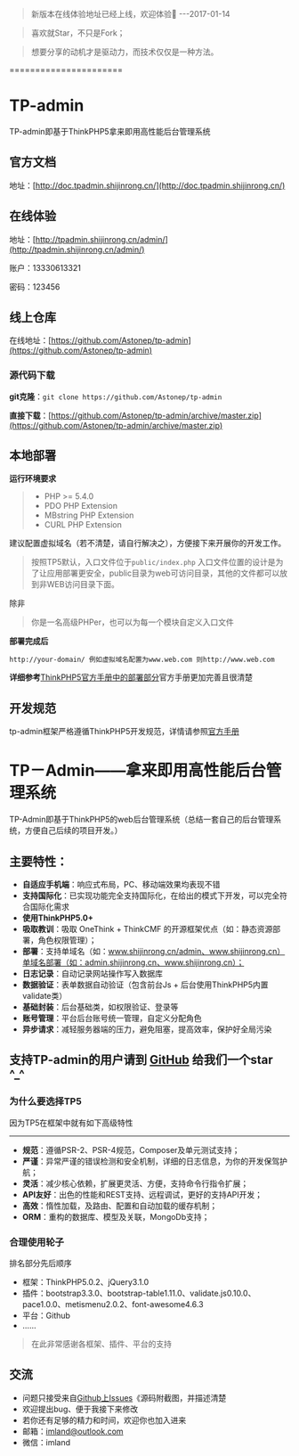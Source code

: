 > 新版本在线体验地址已经上线，欢迎体验👏 ---2017-01-14

> 喜欢就Star，不只是Fork；

> 想要分享的动机才是驱动力，而技术仅仅是一种方法。


======================

# TP-admin

TP-admin即基于ThinkPHP5拿来即用高性能后台管理系统


## 官方文档
地址：[http://doc.tpadmin.shijinrong.cn/](http://doc.tpadmin.shijinrong.cn/)

## 在线体验

地址：[http://tpadmin.shijinrong.cn/admin/](http://tpadmin.shijinrong.cn/admin/)

账户：13330613321

密码：123456


## 线上仓库

在线地址：[https://github.com/Astonep/tp-admin](https://github.com/Astonep/tp-admin)

### 源代码下载

**git克隆**：``git clone https://github.com/Astonep/tp-admin`` 

**直接下载**：[https://github.com/Astonep/tp-admin/archive/master.zip](https://github.com/Astonep/tp-admin/archive/master.zip) 

## 本地部署

**运行环境要求**

> * PHP >= 5.4.0
> * PDO PHP Extension
> * MBstring PHP Extension
> * CURL PHP Extension

建议配置虚拟域名（若不清楚，请自行解决之），方便接下来开展你的开发工作。
> 按照TP5默认，入口文件位于`public/index.php`
> 入口文件位置的设计是为了让应用部署更安全，public目录为web可访问目录，其他的文件都可以放到非WEB访问目录下面。


除非
> 你是一名高级PHPer，也可以为每一个模块自定义入口文件


**部署完成后**

~~~
http://your-domain/ 例如虚拟域名配置为www.web.com 则http://www.web.com
~~~


**详细参考**[ThinkPHP5官方手册中的部署部分](http://www.kancloud.cn/manual/thinkphp5/129745)官方手册更加完善且很清楚

## 开发规范
tp-admin框架严格遵循ThinkPHP5开发规范，详情请参照[官方手册](http://www.kancloud.cn/manual/thinkphp5/118007)


# TP－Admin——拿来即用高性能后台管理系统

TP-Admin即基于ThinkPHP5的web后台管理系统（总结一套自己的后台管理系统，方便自己后续的项目开发。）
## 主要特性：
- **自适应手机端**：响应式布局，PC、移动端效果均表现不错
- **支持国际化**：已实现功能完全支持国际化，在给出的模式下开发，可以完全符合国际化需求
- **使用ThinkPHP5.0+**
- **吸取教训**：吸取 OneThink + ThinkCMF 的开源框架优点（如：静态资源部署，角色权限管理）；
- **部署**：支持单域名（如：www.shijinrong.cn/admin、www.shijinrong.cn）单域名部署（如：admin.shijinrong.cn、www.shijinrong.cn）；
- **日志记录**：自动记录网站操作写入数据库
- **数据验证**：表单数据自动验证（包含前台Js + 后台使用ThinkPHP5内置validate类）
- **基础封装**：后台基础类，如权限验证、登录等
- **账号管理**：平台后台账号统一管理，自定义分配角色
- **异步请求**：减轻服务器端的压力，避免阻塞，提高效率，保护好全局污染


## 支持TP-admin的用户请到 [GitHub](https://github.com/Astonep/tp-admin) 给我们一个star ^_^


### 为什么要选择TP5
因为TP5在框架中就有如下高级特性
* * * * *

- **规范**：遵循PSR-2、PSR-4规范，Composer及单元测试支持；
- **严谨**：异常严谨的错误检测和安全机制，详细的日志信息，为你的开发保驾护航；
- **灵活**：减少核心依赖，扩展更灵活、方便，支持命令行指令扩展；
- **API友好**：出色的性能和REST支持、远程调试，更好的支持API开发；
- **高效**：惰性加载，及路由、配置和自动加载的缓存机制；
- **ORM**：重构的数据库、模型及关联，MongoDb支持；

### 合理使用轮子
排名部分先后顺序
- 框架：ThinkPHP5.0.2、jQuery3.1.0
- 插件：bootstrap3.3.0、bootstrap-table1.11.0、validate.js0.10.0、pace1.0.0、metismenu2.0.2、font-awesome4.6.3
- 平台：Github
- ……

> 在此非常感谢各框架、插件、平台的支持





## 交流
- 问题只接受来自[Github上Issues](https://github.com/Astonep/tp-admin/issues)《源码附截图，并描述清楚
- 欢迎提出bug、便于我接下来修改
- 若你还有足够的精力和时间，欢迎你也加入进来
- 邮箱：imland@outlook.com
- 微信：imland
